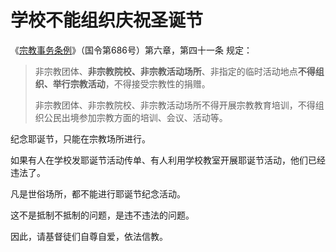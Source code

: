 # 学校不能组织庆祝圣诞节

《[宗教事务条例](http://www.gov.cn/zhengce/content/2017-09/07/content_5223282.htm)》（国令第686号）第六章，第四十一条 规定：

>非宗教团体、**非宗教院校、非宗教活动场所**、非指定的临时活动地点**不得组织、举行宗教活动**，不得接受宗教性的捐赠。
>
> 非宗教团体、非宗教院校、非宗教活动场所不得开展宗教教育培训，不得组织公民出境参加宗教方面的培训、会议、活动等。

纪念耶诞节，只能在宗教场所进行。

如果有人在学校发耶诞节活动传单、有人利用学校教室开展耶诞节活动，他们已经违法了。

凡是世俗场所，都不能进行耶诞节纪念活动。

这不是抵制不抵制的问题，是违不违法的问题。

因此，请基督徒们自尊自爱，依法信教。